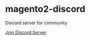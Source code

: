 # magento2-discord
Discord server for community

[Join Discord Server](https://discord.gg/8sRKq5nh)
